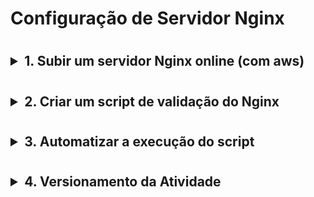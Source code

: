 <h1 style="border-bottom:none">Configuração de Servidor Nginx</h1>

# <!-- 1. Subir um servidor Nginx online (com aws) -->
<details> <summary style="font-size:1.5em; font-weight:bold"> 1. Subir um servidor Nginx online (com aws)</summary>

### **O que é o Nginx?**

O **Nginx** é um servidor web que também pode ser usado como proxy reverso, balanceador de carga e cache HTTP. Ele é amplamente adotado em projetos, pois é conhecido por sua capacidade de lidar com múltiplas conexões simultâneas.

### **Por que se usa Nginx?**

- **Alto Desempenho**: O Nginx consegue processar milhares de conexões simultâneas de forma eficiente, o que o torna mais rápido que alternativas como o Apache em muitos cenários.
- **Leve e Escalável**: É ideal para ambientes de nuvem, onde escalabilidade e eficiência são fatores importantes.
- **Flexibilidade**: Além de atuar como servidor web, o Nginx pode funcionar como proxy reverso, o que facilita o roteamento de tráfego em arquiteturas distribuídas.

Esta seção detalha o processo de configuração de um servidor Nginx utilizando uma instância EC2 na AWS. Optaremos por utilizar uma instância EC2 na AWS para configurar o servidor Nginx.

Essa escolha garante que o servidor permaneça online de forma contínua, eliminando a dependência de máquinas pessoais, que podem ser desligadas. A AWS oferece uma infraestrutura de nuvem robusta, ideal para manter o servidor acessível 24/7, assegurando alta disponibilidade e desempenho.

Caso não saiba que é **nuvem (cloud),** ***saiba mais com esse artigo*** **:** [***Computação em Nuvem***](https://www.linkedin.com/pulse/computa%C3%A7%C3%A3o-em-nuvem-o-que-precisamos-saber-sobre-tecnologia-ciasc/?trackingId=pIffs%2BHrR8yWzUtpkOuO8g%3D%3D)

---

<br>

### I. Pré Requisitos:
- Ter um sistema **Linux** instalado, seja VMs, local ou WSL.
- Ter uma conta aws funcionando e configurada ( cuidado com a conta do cartão e leia sobre o free-tier )
    
<br>

### II. Criar e Configurar uma Instância EC2 ( Amazon Linux )
1. **Acesse o console da AWS** e navegue até o serviço **EC2** (**caso saiba, pode realizar por terminal**).
2. **Dentro de Key Pairs,** crie uma nova **chave** do tipo **RSA**, formato **.pem**:
    - **A chave será baixada automaticamente no seu computador.**
3. **Lance uma nova instância** **t2.micro (free tier)** usando a imagem **Amazon Linux (free tier)**.
4. **Configurar o Acesso à Internet da Instância EC2**:
    - **Detalhes em:** ***[Configuração de IP (e Elastic IP) para instâncias EC2](./subdocs/config-eip-aws-console.md)***

5. **Conecte-se à instância** usando SSH. No terminal local (ou WSL em caso de Windows), execute o seguinte comando (substitua `keyfile.pem` pelo caminho da sua chave PEM e `ec2-user@public-ip` pelo IP público da instância):
    
    ```bash
    ssh -i "/caminho/do/seu/keyfile.pem" ec2-user@public-ip
    ```
    #### OBS: A chave ssh deve ter permissão 400 (r--------)
    - com linux pode ser usar `chmod 400 filepath`
    - No windows, o comando chmod não é suportado. Um possível jeito de realizar a mesma operação é:
        1. Clicar com o botão direito do mouse nas propriedades do arquivo
        2. Guia de segurança,
        3. E em seguida, clicar no botão Avançado.
        4. Nesta caixa de diálogo, você terá que:
            - desabilitar a herança
            - remover o acesso a todos os usuários, exceto ao usuário atual.


<br>
       
### III. Instalar o Nginx
1. Após conectar-se à instância EC2, execute os seguintes comandos para instalar o Nginx:

    ```bash
    sudo apt update && sudo apt install nginx -y
    ```

<br>

### IV. Iniciar e Verificar o Status do Nginx
1. Inicie o serviço do Nginx:

    ```bash
    sudo systemctl start nginx
    ```

2. Verifique o status para garantir que o Nginx está rodando corretamente:

    ```bash
    sudo systemctl status nginx
    ```

Você deve ver uma mensagem indicando que o serviço está "`active (running)`".
    

<br>

### V. Testar o Servidor Nginx
    
1. Para verificar se o Nginx está funcionando, abra o navegador e insira o IP público da instância EC2:
    
    ```bash
    http://public-ip
    ```
    
2. Se tudo estiver configurado corretamente, você verá a página padrão do Nginx.

<br>

### VI. Configurações Adicionais
    
1. Você pode personalizar o Nginx editando o arquivo de configuração:
    
    ```bash
    sudo nano /etc/nginx/sites-available/default
    ```
    
    Após fazer as alterações, reinicie o serviço:
    
    ```bash
    sudo systemctl restart nginx
    ```

<br>

---

Agora, o servidor Nginx está pronto para receber requisições HTTP em sua instância EC2. Essa configuração inicial permite que você comece a servir aplicações web ou configurar o Nginx como proxy reverso, conforme necessário para o seu projeto.

Veja que para rodar de forma local, com localhost, no caso do Windows, para WSL deve-se ficar atento pois o WSL funciona dentro do HyperV, o que faz com q ele tenha um ip interno via NAT que não é acessível para aparelhos nem dentro da sua rede privada. Deve-se configurar o redirecionamento de portas com: 

```bash
netsh interface portproxy add v4tov4 listenport=80 listenaddress=0.0.0.0 connectport=80 connectaddress=WSL.IP.WSL.IP
```

sendo o `WSL.IP.WSL.IP` podendo ser obtido com, ao acessar o terminal WSL, execute o comando:

```bash
ip a | grep eth
```

![image.png](./images/grep-eth.png)

o valor do “inet” como meu caso “`172.23.7.63`” é o valor do `WSL.IP.WSL.IP`

<br>

</details>

# <!-- 2. Criar um script de validação do Nginx -->

<details> <summary style="font-size:1.5em; font-weight:bold">2. Criar um script de validação do Nginx</summary>

Neste passo, criaremos um script em Shell Script que será responsável por verificar se o serviço do Nginx está online e gerar logs de acordo com o status do serviço e com ***mensagem personalizada***. O objetivo é automatizar a validação e gerar arquivos de saída com o status atual do servidor, conforme solicitado.

### I. Estrutura e Requisitos do Script:

- **Verificar o status do Nginx**: O script deverá usar o comando `systemctl` para verificar se o Nginx está ativo.
- **Gerar logs de saída**: Um log será gerado com a data, hora, nome do serviço, status e uma mensagem personalizada indicando se o serviço está "ONLINE" ou "OFFLINE".
- **Criar arquivos de saída**: O script deverá criar um arquivo de log quando o Nginx estiver online e outro quando estiver offline.

- **Exemplo de saída quando o Nginx está online (`nginx_online.log`):**
    
    ```
    [2024-1218 15:35:01] [Nginx] [active] [INFO] - O servidor está ONLINE
    ```
    
- **Exemplo de saída quando o Nginx está offline (`nginx_offline.log`):**
    
    ```
    [2024-1218 16:25:01] [Nginx] [active] [ERROR] - O servidor está OFFLINE
    ```
    

---

### II. Exemplo de Script de Validação

Salve o seguinte conteúdo em um arquivo chamado `verifica_nginx.sh`:

- Pode ser nano, vi, vim ou qualquer editor de sua preferência.

    ```bash
    #!/bin/bash

    DATA_HORA=$(date '+%Y-%m-%d %H:%M:%S')

    LOG_DIR="/var/log/nginx_status"
    mkdir -p $LOG_DIR

    ONLINE_LOG="$LOG_DIR/nginx_online.log"
    OFFLINE_LOG="$LOG_DIR/nginx_offline.log"

    STATUS=$(systemctl is-active nginx)

    if [ "$STATUS" = "active" ]; then
        echo "[$DATA_HORA] [Nginx] [$STATUS] [INFO] - O server está ONLINE" >> $ONLINE_LOG
    else
        echo "[$DATA_HORA] [Nginx] [$STATUS] [ERROR] - O server está OFFLINE" >> $OFFLINE_LOG
    fi

    ```

---

### III. Explicação do Script

- **Gerar logs com data e hora**: A função `date` é usada para adicionar data e hora ao log, junto com o status do serviço e uma mensagem personalizada.
    
    ```bash
    DATA_HORA=$(date '+%Y-%m-%d %H:%M:%S')
    ```
    
- **Definir o diretório de logs**: O diretório `/var/log/nginx_status` é criado para armazenar os arquivos de log.
    - Caso queira mudar o diretório de logs, mudar o caminho `/var/log`
    
    ```bash
    LOG_DIR="/var/log/nginx_status"
    mkdir -p $LOG_DIR
    ```
    
- **Verificar o status do Nginx**: O comando `systemctl is-active nginx` verifica se o serviço Nginx está ativo. O resultado será "active" se o serviço estiver online.
    
    ```bash
    STATUS=$(systemctl is-active nginx)
    ```
    
- **Salvar logs de acordo com o status**:
    - Se o Nginx estiver online, o script adiciona uma linha ao arquivo `nginx_online.log`.
    - Se o Nginx estiver offline, o script adiciona uma linha ao arquivo `nginx_offline.log`.

---

### IV. Permissões e Execução

1. **Dar permissão de execução** ao script:
    
    ```bash
    sudo chmod +x verifica_nginx.sh
    ```
    
2. **Executar o script manualmente** (para testes):
    
    ```bash
    ./verifica_nginx.sh
    ```
    
    O script verificará o status do Nginx e gerará os arquivos de log no diretório especificado.
    
3. **Crie uma automação para o script**:
    
    Com isso, você terá logs detalhados para monitorar o status do Nginx conforme a configuração do script.

<br>

</details>


# <!-- 3. Automatizar a execução do script -->
<details> <summary style="font-size:1.5em; font-weight:bold">3. Automatizar a execução do script</summary>

Na tarefa de automatizar a execução de um script de validação do Nginx, duas opções comuns são o uso do **cron** e a implementação de um **event loop** no próprio script. A seguir, estão documentadas as principais diferenças entre essas abordagens e a justificativa para a escolha do cron como solução mais eficiente.

#### ***[Diferenças entre Crond e Event Loop para Automação de Script E Justificativa de Escolha](./subdocs/Crond-vs-EventLoop.md)***

---

## Passo a Passo para Configuração com Cron

### I. Verificar se o Crontab está instalado e ativado
1. #### Abra o terminal e execute o comando
    ```bash
    systemctl status crond
    ```
2. #### Observe o retorno que deve ser erro ou um command Scheduler, nesse caso, observe a linha "Active:"
    - Se retornar **erro**, não está instalado, logo, execute o comando `sudo yum install cronie -y`
        - Observe que em caso de outra versão do linux, o yum pode ser trocado por outro gerenciador de pacotes como dnf ou apt.

    - Se retornar **inactive(dead)**, é porque está instalado e inativo, neste caso execute:
        ```bash
        sudo systemctl start crond && sudo systemctl enable crond
        ```

    - Se retornar **active(running)**, é porque está ativo e rodando, logo, não precisa digitar mais nada nessa etapa.
3. #### Execute o comando para verificar se o processo deu certo
    ```bash
    systemctl status crond
    ```

<br>

### II. Acessar o Crontab

1. Com o terminal aberto, execute o comando abaixo para acessar o crontab (o agendador de tarefas do cron):
    ```bash
    crontab -e
    ```
2. **Se for a primeira vez acessando o crontab, o sistema pode pedir para escolher um editor de texto.**

<br>

### III. Configurar a Execução do Script

1. Adicione a seguinte linha ao arquivo crontab para que o script de validação do Nginx seja executado a cada 5 minutos:

    ```bash
    */5 * * * * /caminho/para/verifica_nginx.sh
    ```

2. Nesta linha:

    - `/5` indica que o script deve ser executado a cada 5 minutos.
    - `/caminho/para/verifica_nginx.sh` é o caminho completo do script de validação.

    **No cron, a expressão * * * * * é usada para definir a programação de um trabalho (job) de acordo com o cronograma.**

    - Cada um dos cinco asteriscos (*) corresponde a um dos seguintes campos, na ordem:

        - Minuto (0-59)
        - Hora (0-23)
        - Dia do mês (1-31)
        - Mês (1-12)
        - Dia da semana (0-6) [onde 0 = domingo, 1 = segunda-feira, e assim por diante]

<br>

### IV. Salvar e Sair

1. Após adicionar a linha, salve e saia do editor.
Cada Editor tem sua forma de salvar e sair, sendo os mais famosos vim e nano:
    - **vim:** `Esc` -> digitar `:wq` -> Enter
    - **nano:** `ctrl+O` -> `ctrl+X`

2. O cron começará a executar o script automaticamente no intervalo definido.


<br>

### V. Verificar Tarefas Agendadas

1. Para verificar as tarefas atualmente agendadas no cron, use o comando:

    ```bash
    crontab -l
    ```

2. Isso exibirá todas as tarefas programadas para o usuário atual, incluindo o script de validação do Nginx.

<br>

</details>

# <!-- 4. Versionamento da Atividade -->

<details> <summary style="font-size:1.5em; font-weight:bold">4. Versionamento da Atividade</summary>

O **Git** é uma ferramenta essencial para controle de versões, criada por Linus Torvalds para gerenciar o desenvolvimento de grandes projetos, como o kernel do **GNU/Linux**. A seguir, veremos como iniciar um repositório Git local no WSL, realizar o versionamento de código, verificar o histórico e subir o repositório para o GitHub, incluindo o uso de `.gitignore` e licenças.
<br>
*Vale observar que não é ideal utilizar instâncias ec2 para isso, pois a ideia é que instância só execute o que já está pronto, baixando do seu repositório do GitHub já pronto.*

---

## Requisitos

- **Conta no GitHub**: Certifique-se de que você já tem uma conta no GitHub. Se ainda não tiver, crie uma em ***[https://github.com/join](https://github.com/join).***
- **Git instalado no WSL**: Verifique se o Git está instalado no seu WSL (Windows Subsystem for Linux).

---

### I. Iniciar Repositório Git no WSL

1. #### Instalar Git no WSL (caso não esteja instalado):

    ```bash
    sudo apt update -y && sudo apt install git -y
    ```

2. #### Verificar instalação do Git:

    ```bash
    git --version
    ```

3. #### Configurar credenciais de usuário:

    Configure as informações de usuário que serão usadas para identificar os commits:

    ```bash
    git config --global user.name "Seu Nome"
    git config --global user.email "seuemail@example.com"
    ```

4. #### Configurar autenticação com GitHub via SSH:

    Para garantir que você possa autenticar com o GitHub sem precisar inserir sua senha manualmente em cada operação, configure a autenticação via SSH.

    1. ##### Gerar uma chave SSH (caso ainda não tenha):

        No WSL, gere uma chave SSH para autenticar com o GitHub:

        ```bash
        ssh-keygen -t ed25519 -C "seuemail@example.com"
        ```

        - Pressione **Enter** para aceitar o caminho padrão (`/home/seu_usuario/.ssh/id_ed25519`).
        - Escolha uma senha para proteger a chave (opcional, mas recomendado).

    2. ##### Adicionar a chave SSH ao agente SSH:**

        Inicie o agente SSH:

        ```bash
        eval "$(ssh-agent -s)"
        ```

        Adicione a sua chave privada ao agente SSH:

        ```bash
        ssh-add ~/.ssh/id_ed25519
        ```

    3. ##### Adicionar a chave SSH pública ao GitHub:**

        Agora você precisa adicionar a chave pública ao seu perfil no GitHub.

        1. Copie a chave pública gerada para a área de transferência:

        ```bash
        cat ~/.ssh/id_ed25519.pub
        ```

        2. Vá para ***[Configurações de SSH no GitHub](https://github.com/settings/keys).***
        3. Clique em **New SSH Key**, cole a chave pública no campo "Key", dê um nome para ela (como "WSL SSH Key"), e clique em **Add SSH Key**.

    4. ##### Testar a conexão SSH com GitHub:**

        Agora, teste se a autenticação SSH com o GitHub está funcionando corretamente:

        ```bash
        ssh -T git@github.com
        ```

        Se tudo estiver configurado corretamente, você verá uma mensagem como esta:

        ```
        Hi <seu usuário>! You've successfully authenticated, but GitHub does not provide shell access.
        ```

        Isso significa que a configuração está correta.

5. #### Iniciar repositório local:

    Agora que a autenticação está configurada, você pode iniciar um repositório Git no seu projeto local:

    ```bash
    cd /caminho/para/seu/projeto
    git init
    ```

    ---

    Com essas configurações, você poderá realizar operações como `git push` e `git pull` sem precisar digitar seu nome de usuário e senha toda vez. O GitHub reconhecerá você automaticamente usando sua chave SSH.

### II.  Versionamento de Código

1. Adicionar arquivos ao repositório:
    
    ```bash
    git add .
    ```
    
2. Fazer o primeiro commit:
    
    ```bash
    git commit -m "Primeiro commit"
    ```
    
3. Verificar o status do repositório:
    
    ```bash
    git status
    ```
    
4. Visualizar o histórico de commits:
    
    ```bash
    git log
    ```
    

### III.  Verificar Diferenças entre Versões

1. Verificar diferenças com o último commit:
    
    ```bash
    git diff
    ```
    
2. Comparar dois commits:
    
    ```bash
    git diff <commit1_hash> <commit2_hash>
    ```
    

### IV.  Subir Repositório para o GitHub

1. Criar repositório no GitHub e copiar a URL.
2. Conectar repositório local ao GitHub:
    
    ```bash
    git remote add origin https://github.com/seuusuario/nomedorepositorio.git
    ```
    
3. Fazer o push para o GitHub:
    
    ```bash
    git push -u origin master
    ```
    

### V.  Adicionar Arquivos Essenciais

1. Criar arquivo `.gitignore`:
    
    ```bash
    touch .gitignore
    ```
    
2. Configurar padrões no `.gitignore` (exemplo):
    
    ```bash
    # Ignorar arquivos temporários e diretórios
    *.log
    node_modules/
    .env
    ```
    
3. Adicionar e commitar o `.gitignore`:
    
    ```bash
    git add .gitignore
    git commit -m "Adicionando .gitignore"
    ```
    
4. Criar licença (exemplo com MIT License):
    
    ```bash
    touch LICENSE
    ```
    
    Conteúdo da licença MIT:
    
    ```
    MIT License
    Copyright (c) [ano] [Seu Nome]
    ```
    
5. Adicionar e commitar licença:
    
    ```bash
    git add LICENSE
    git commit -m "Adicionando licença MIT"
    ```
    

### VI. Padrões de Nomenclatura para Commits

### Estrutura da Mensagem de Commit

A mensagem de commit deve seguir o formato:

```
<tipo>(<escopo>): <mensagem>
```

- **`<tipo>`**: Ação realizada (ex: `feat`, `fix`, `docs`, etc.).
- **`<escopo>`** (opcional): Área do projeto afetada (ex: `auth`, `ui`).
- **`<mensagem>`**: Descrição breve do que foi feito.

### Tipos de Commit Comuns

- **`feat`**: Novo recurso ou funcionalidade.  
  Exemplo: `feat(auth): adiciona login via Google`
- **`fix`**: Correção de bugs.  
  Exemplo: `fix(auth): corrige erro de login`
- **`docs`**: Atualização de documentação.  
  Exemplo: `docs(readme): atualiza instruções de instalação`
- **`style`**: Alterações de formatação sem efeito no comportamento.  
  Exemplo: `style(header): ajusta espaçamento no título`
- **`refactor`**: Refatoração de código sem alterar funcionalidade.  
  Exemplo: `refactor(api): refatora serviço de autenticação`
- **`test`**: Adição ou correção de testes.  
  Exemplo: `test(api): adiciona testes para usuários`
- **`chore`**: Tarefas gerais como mudanças em configuração.  
  Exemplo: `chore(build): atualiza dependências`

### Boas Práticas

1. Seja claro e objetivo.
2. Use o **imperativo**: "adiciona", "corrige", etc.
3. Limite a primeira linha a **50 caracteres**.
4. Use a segunda linha em branco para separação e detalhes adicionais.


5. Verifique alterações antes de cada commit com `git diff`.
6. Utilize branches para novas funcionalidades:
    
    ```bash
    git checkout -b nova-feature
    ```
    
7. Verifique o repositório remoto:
    
    ```bash
    git remote -v
    ```
    
8. Sincronize com o GitHub quando necessário:
    
    ```bash
    git pull origin master
    ```

---

</details>

